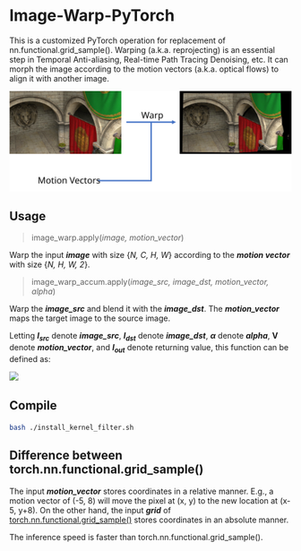 # Image-Warp-PyTorch
This is a customized PyTorch operation for replacement of nn.functional.grid_sample(). Warping (a.k.a. reprojecting) is an essential step in Temporal Anti-aliasing, Real-time Path Tracing Denoising, etc. It can morph the image according to the motion vectors (a.k.a. optical flows) to align it with another image.

<img src="README/Image_warp.svg">

## Usage
> image_warp.apply(*image, motion_vector*)

Warp the input ***image*** with size {*N, C, H, W*} according to the ***motion vector*** with size {*N, H, W, 2*}. 

> image_warp_accum.apply(*image_src, image_dst, motion_vector, alpha*)

Warp the ***image_src*** and blend it with the ***image_dst***. The ***motion_vector*** maps the target image to the source image.

Letting ***I<sub>src</sub>*** denote ***image_src***, ***I<sub>dst</sub>*** denote ***image_dst***, ***α*** denote ***alpha***, **V** denote ***motion_vector***, and ***I<sub>out</sub>*** denote returning value, this function can be defined as:

<img src="http://latex.codecogs.com/svg.latex?I_{out}=\mathrm{Warp}(I_{src},\mathbf{v})\cdot\alpha + I_{dst} \cdot (1-\alpha)">

## Compile
```bash
bash ./install_kernel_filter.sh
```

## Difference between torch.nn.functional.grid_sample()
The input ***motion_vector*** stores coordinates in a relative manner. E.g., a motion vector of (-5, 8) will move the pixel at (x, y) to the new location at (x-5, y+8). On the other hand, the input ***grid*** of [torch.nn.functional.grid_sample()](https://pytorch.org/docs/1.11/generated/torch.nn.functional.grid_sample.html?highlight=grid_sample#torch.nn.functional.grid_sample) stores coordinates in an absolute manner. 

The inference speed is faster than torch.nn.functional.grid_sample().
